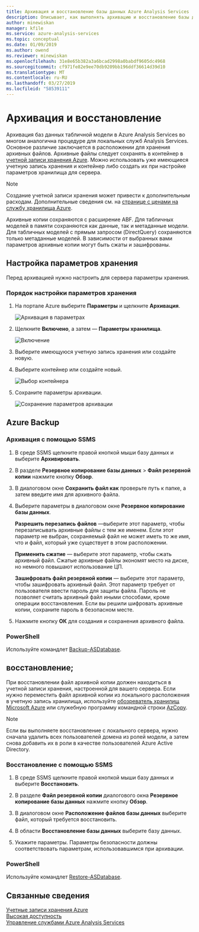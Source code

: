 ```yaml
---
title: Архивация и восстановление базы данных Azure Analysis Services | Документы Майкрософт
description: Описывает, как выполнять архивацию и восстановление базы данных Analysis Services Azure.
author: minewiskan
manager: kfile
ms.service: azure-analysis-services
ms.topic: conceptual
ms.date: 01/09/2019
ms.author: owend
ms.reviewer: minewiskan
ms.openlocfilehash: 31e8e65b382a3a6bcad2998a0babdf9605dc4968
ms.sourcegitcommit: cf971fe82e9ee70db9209bb196ddf36614d39d10
ms.translationtype: MT
ms.contentlocale: ru-RU
ms.lasthandoff: 03/27/2019
ms.locfileid: "58539111"
---
```

# <a name="backup-and-restore"></a>Архивация и восстановление

Архивация баз данных табличной модели в Azure Analysis Services во многом аналогична процедуре для локальных служб Analysis Services. Основное различие заключается в расположении для хранения архивных файлов. Архивные файлы следует сохранять в контейнер в [учетной записи хранения Azure](../storage/common/storage-create-storage-account.md). Можно использовать уже имеющиеся учетную запись хранения и контейнер либо создать их при настройке параметров хранилища для сервера.

> [!NOTE]
> Создание учетной записи хранения может привести к дополнительным расходам. Дополнительные сведения см. на [странице с ценами на службу хранилища Azure](https://azure.microsoft.com/pricing/details/storage/blobs/).
> 
> 

Архивные копии сохраняются с расширение ABF. Для табличных моделей в памяти сохраняются как данные, так и метаданные модели. Для табличных моделей с прямым запросом (DirectQuery) сохраняются только метаданные моделей. В зависимости от выбранных вами параметров архивные копии могут быть сжаты и зашифрованы.


## <a name="configure-storage-settings"></a>Настройка параметров хранения
Перед архивацией нужно настроить для сервера параметры хранения.


### <a name="to-configure-storage-settings"></a>Порядок настройки параметров хранения
1.  На портале Azure выберите **Параметры** и щелкните **Архивация**.

    ![Архивация в параметрах](./media/analysis-services-backup/aas-backup-backups.png)

2.  Щелкните **Включено**, а затем — **Параметры хранилища**.

    ![Включение](./media/analysis-services-backup/aas-backup-enable.png)

3. Выберите имеющуюся учетную запись хранения или создайте новую.

4. Выберите контейнер или создайте новый.

    ![Выбор контейнера](./media/analysis-services-backup/aas-backup-container.png)

5. Сохраните параметры архивации.

    ![Сохранение параметров архивации](./media/analysis-services-backup/aas-backup-save.png)

## <a name="backup"></a>Azure Backup

### <a name="to-backup-by-using-ssms"></a>Архивация с помощью SSMS

1. В среде SSMS щелкните правой кнопкой мыши базу данных и выберите **Архивировать**.

2. В разделе **Резервное копирование базы данных** > **Файл резервной копии** нажмите кнопку **Обзор**.

3. В диалоговом окне **Сохранить файл как** проверьте путь к папке, а затем введите имя для архивного файла. 

4. Выберите параметры в диалоговом окне **Резервное копирование базы данных**.

    **Разрешить перезапись файлов** —выберите этот параметр, чтобы перезаписывать архивные файлы с тем же именем. Если этот параметр не выбран, сохраняемый файл не может иметь то же имя, что и файл, который уже существует в этом расположении.

    **Применить сжатие** — выберите этот параметр, чтобы сжать архивный файл. Сжатые архивные файлы экономят место на диске, но немного повышают использование ЦП. 

    **Зашифровать файл резервной копии** — выберите этот параметр, чтобы зашифровать архивный файл. Этот параметр требует от пользователя ввести пароль для защиты файла. Пароль не позволяет считать архивный файл иными способами, кроме операции восстановления. Если вы решили шифровать архивные копии, сохраните пароль в безопасном месте.

5. Нажмите кнопку **ОК** для создания и сохранения архивного файла.


### <a name="powershell"></a>PowerShell
Используйте командлет [Backup-ASDatabase](https://docs.microsoft.com/sql/analysis-services/powershell/backup-asdatabase-cmdlet).

## <a name="restore"></a>восстановление;
При восстановлении файл архивной копии должен находиться в учетной записи хранения, настроенной для вашего сервера. Если нужно переместить файл архивной копии из локального расположения в учетную запись хранилища, используйте [обозреватель хранилищ Microsoft Azure](https://docs.microsoft.com/azure/vs-azure-tools-storage-manage-with-storage-explorer) или служебную программу командной строки [AzCopy](../storage/common/storage-use-azcopy.md). 



> [!NOTE]
> Если вы выполняете восстановление с локального сервера, нужно сначала удалить всех пользователей домена из ролей модели, а затем снова добавить их в роли в качестве пользователей Azure Active Directory.
> 
> 

### <a name="to-restore-by-using-ssms"></a>Восстановление с помощью SSMS

1. В среде SSMS щелкните правой кнопкой мыши базу данных и выберите **Восстановить**.

2. В разделе **Файл резервной копии** диалогового окна **Резервное копирование базы данных** нажмите кнопку **Обзор**.

3. В диалоговом окне **Расположение файлов базы данных** выберите файл, который требуется восстановить.

4. В области **Восстановление базы данных** выберите базу данных.

5. Укажите параметры. Параметры безопасности должны соответствовать параметрам, использовавшимся при архивации.


### <a name="powershell"></a>PowerShell

Используйте командлет [Restore-ASDatabase](https://docs.microsoft.com/sql/analysis-services/powershell/restore-asdatabase-cmdlet).


## <a name="related-information"></a>Связанные сведения

[Учетные записи хранения Azure](../storage/common/storage-create-storage-account.md)  
[Высокая доступность](analysis-services-bcdr.md)     
[Управление службами Azure Analysis Services](analysis-services-manage.md)
